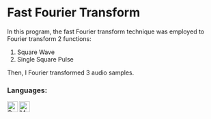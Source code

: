 # Fast Fourier Transform

In this program, the fast Fourier transform technique was employed to Fourier transform 2 functions:
1. Square Wave
2. Single Square Pulse

Then, I Fourier transformed 3 audio samples.

### Languages:
<a href="#"><img align="left" alt="Python" height="25px" src="https://img.shields.io/badge/Python-14354C?style=for-the-badge&logo=python&logoColor=white" /></a>
<a href="#"><img align="left" alt="Markdown" height="25px" src="https://img.shields.io/badge/Markdown-000000?style=for-the-badge&logo=markdown&logoColor=white" /></a>
